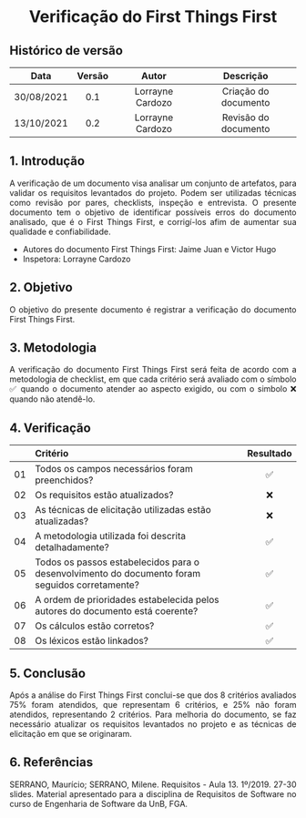 # <center> Verificação do First Things First

## Histórico de versão
| Data | Versão | Autor | Descrição |
| :-:|:-:|:-:|:-: |
| 30/08/2021 | 0.1 | Lorrayne Cardozo | Criação do documento |
| 13/10/2021 | 0.2 | Lorrayne Cardozo | Revisão do documento |
<div align="justify">

## 1. Introdução
A verificação de um documento visa analisar um conjunto de artefatos, para validar os requisitos levantados do projeto. Podem ser utilizadas técnicas como revisão por pares, checklists, inspeção e entrevista. O presente documento tem o objetivo de identificar possíveis erros do documento analisado, que é o First Things First, e corrigí-los afim de aumentar sua qualidade e confiabilidade.
* Autores do documento First Things First: Jaime Juan e Victor Hugo
* Inspetora: Lorrayne Cardozo

## 2. Objetivo
O objetivo do presente documento é registrar a verificação do documento First Things First.

## 3. Metodologia
A verificação do documento First Things First será feita de acordo com a metodologia de checklist, em que cada critério será avaliado com o símbolo ✅ quando o documento atender ao aspecto exigido, ou com o simbolo ❌ quando não atendê-lo.

## 4. Verificação
| | Critério | Resultado |
| :-: | :- | :-: |
| 01 | Todos os campos necessários foram preenchidos? | ✅ |
| 02 | Os requisitos estão atualizados? | ❌ |
| 03 | As técnicas de elicitação utilizadas estão atualizadas? | ❌ |
| 04 | A metodologia utilizada foi descrita detalhadamente? | ✅ |
| 05 | Todos os passos estabelecidos para o desenvolvimento do documento foram seguidos corretamente? | ✅ |
| 06 | A ordem de prioridades estabelecida pelos autores do documento está coerente? | ✅ |
| 07 | Os cálculos estão corretos? | ✅ |
| 08 | Os léxicos estão linkados? | ✅ |

## 5. Conclusão
Após a análise do First Things First conclui-se que dos 8 critérios avaliados 75% foram atendidos, que representam 6 critérios, e 25% não foram atendidos, representando 2 critérios. Para melhoria do documento, se faz necessário atualizar os requisitos levantados no projeto e as técnicas de elicitação em que se originaram.

## 6. Referências
SERRANO, Maurício; SERRANO, Milene. Requisitos - Aula 13. 1º/2019. 27-30 slides. Material apresentado para a disciplina de Requisitos de Software no curso de Engenharia de Software da UnB, FGA.

</div> 